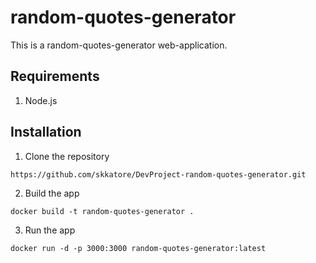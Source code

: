 # random-quotes-generator
This is a random-quotes-generator web-application.

## Requirements
1. Node.js

## Installation
1. Clone the repository
```
https://github.com/skkatore/DevProject-random-quotes-generator.git
```

2. Build the app
```
docker build -t random-quotes-generator .
```

3. Run the app
```
docker run -d -p 3000:3000 random-quotes-generator:latest
```
